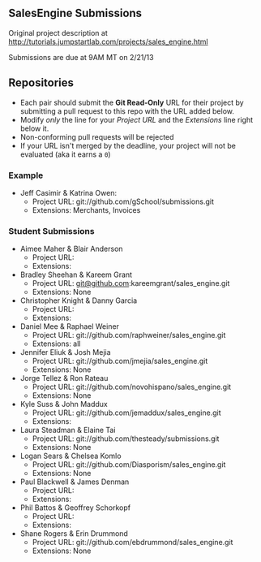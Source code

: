 ## SalesEngine Submissions

Original project description at http://tutorials.jumpstartlab.com/projects/sales_engine.html

Submissions are due at 9AM MT on 2/21/13

## Repositories

* Each pair should submit the **Git Read-Only** URL for their project by submitting a pull request to this repo with the URL added below. 
* Modify *only* the line for your *Project URL* and the *Extensions* line right below it. 
* Non-conforming pull requests will be rejected
* If your URL isn't merged by the deadline, your project will not be evaluated (aka it earns a `0`)

### Example

* Jeff Casimir & Katrina Owen: 
  * Project URL: git://github.com/gSchool/submissions.git
  * Extensions: Merchants, Invoices

### Student Submissions

* Aimee Maher & Blair Anderson
  * Project URL: 
  * Extensions: 
* Bradley Sheehan & Kareem Grant
  * Project URL: git@github.com:kareemgrant/sales_engine.git
  * Extensions: None
* Christopher Knight & Danny Garcia
  * Project URL: 
  * Extensions: 
* Daniel Mee & Raphael Weiner
  * Project URL: git://github.com/raphweiner/sales_engine.git
  * Extensions: all
* Jennifer Eliuk & Josh Mejia
  * Project URL: git://github.com/jmejia/sales_engine.git
  * Extensions: None
* Jorge Tellez & Ron Rateau
  * Project URL: git://github.com/novohispano/sales_engine.git
  * Extensions: None
* Kyle Suss & John Maddux
  * Project URL: git://github.com/jemaddux/sales_engine.git
  * Extensions: 
* Laura Steadman & Elaine Tai
  * Project URL: git://github.com/thesteady/submissions.git
  * Extensions: None
* Logan Sears & Chelsea Komlo
  * Project URL: git://github.com/Diasporism/sales_engine.git
  * Extensions: None
* Paul Blackwell & James Denman
  * Project URL: 
  * Extensions: 
* Phil Battos & Geoffrey Schorkopf
  * Project URL: 
  * Extensions: 
* Shane Rogers & Erin Drummond
  * Project URL: git://github.com/ebdrummond/sales_engine.git
  * Extensions: None
